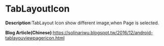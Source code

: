 # TabLayoutIcon
**Description**:TabLayout Icon show different image,when Page is selected.



**Blog Article(Chinese)**:https://solinariwu.blogspot.tw/2016/12/android-tablayouviewpagericon.html
